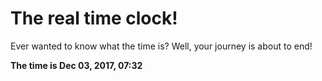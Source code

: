 # The real time clock!

Ever wanted to know what the time is? Well, your journey is about to end!

**The time is Dec 03, 2017, 07:32**